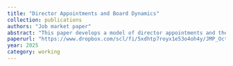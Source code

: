 ```yaml
---
title: "Director Appointments and Board Dynamics"
collection: publications
authors: "Job market paper"
abstract: "This paper develops a model of director appointments and their impact on firm value. A new appointee can bring new ideas to the incumbent board and change the direction of the firm; CEOs may anticipate their arrival and set board agendas. The model features two frictions: CEO moral hazard and costs that directors face when opposing the CEO. Shareholders may rationally avoid appointing the best available candidate, as there is a trade-off between appointing this candidate, who adds the most value through new ideas, versus appointing a lower-quality director who prevents value destruction. These results provide novel predictions on director appointments and a positive benchmark for interpreting the effects of director appointments."
paperurl: "https://www.dropbox.com/scl/fi/5xdhtp7royx1e53o4oh4y/JMP_October2025.pdf?rlkey=nnasi310kngxv12cjoty22s4h&st=kh98v7ps&dl=0"
year: 2025
category: working
---
```


